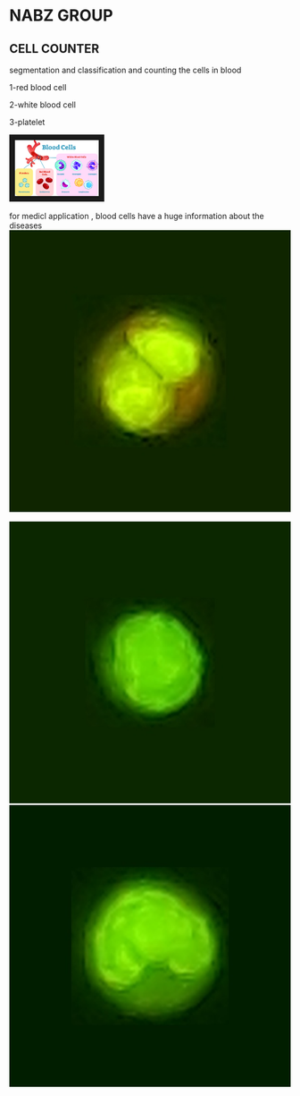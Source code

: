 # NABZ GROUP
## CELL COUNTER


segmentation and classification and counting the cells in blood

   1-red blood cell
   
   2-white blood cell
   
   3-platelet
                             
                             

 <img src="mrh286-cdp-033018.jpg" width="150" height="100" border="10" title="blood cells">
  

for medicl application , blood cells have a huge information about the diseases
 <img src="eso-14882501911.jpg" width="550" title="blood cells">
 
 <img src="lam-10490525360.jpg" width="550" title="blood cells">
 <img src="mono-9264272505.jpg" width="550" title="blood cells">
